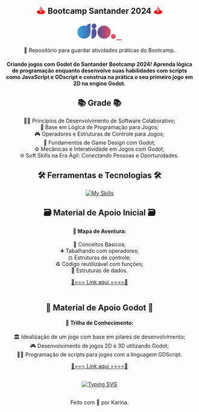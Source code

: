 <div align="center">

## <img src="./assets/santander-logo.png" width="25px"> Bootcamp Santander 2024 <img src="./assets/santander-logo.png" width="25px"> 

<img src="./assets/dio-logo.png" width="120px"> <br>

💾 Repositório para guardar atividades práticas do Bootcamp.


#### Criando jogos com Godot do Santander Bootcamp 2024! Aprenda lógica de programação enquanto desenvolve suas habilidades com scripts como JavaScript e GDscript e construa na prática o seu primeiro jogo em 2D na engine Godot.

## 📚 Grade 📚

🤝🏻 Princípios de Desenvolvimento de Software Colaborativo;<br>
🧠 Base em Lógica de Programação para Jogos;<br>
🎮 Operadores e Estruturas de Controle para Jogos;<br>
🎨 Fundamentos de Game Design com Godot;<br>
⚙️ Mecânicas e Interatividade em Jogos com Godot;<br>
🌐 Soft Skills na Era Ágil: Conectando Pessoas e Oportunidades.<br>

## 🛠️ Ferramentas e Tecnologias 🛠

[![My Skills](https://skillicons.dev/icons?i=godot,js,git,vscode,github&theme=dark)](https://skillicons.dev)

## 🗃️ Material de Apoio Inicial 🗃️

#### 📍 Mapa de Aventura:<br>
💭 Conceitos Básicos;<br>
➕ Tabalhando com operadores;<br>
⚖️ Estruturas de controle;<br>
♻️ Código reutilizável com funções;<br>
🧬 Estruturas de dados.

<a href="https://helpful-jump-17b.notion.site/Mapa-de-aventura-91f3e9bd923842149d4dba754dc65c07" target="_blank">🔗=== Link aqui ====🔗<a><br><br>

## 🤖 Material de Apoio Godot 🤖

#### 👣 Trilha de Conhecimento:<br>
🏛️ Idealização de um jogo com base em pilares de desenvolvimento;<br>
🎮 Desenvolvimento de jogos 2D e 3D utilizando Godot;<br>
👨‍💻 Programação de scripts para jogos com a linguagem GDScript.<br>

<a href="https://github.com/digitalinnovationone/trilha-godot" target="_blank">🔗=== Link aqui ====🔗<a><br><br>

[![Typing SVG](https://readme-typing-svg.demolab.com?font=Alike&weight=800&size=25&duration=3000&pause=1000&color=F7F7F7&random=false&width=435&lines=%E2%99%A8%EF%B8%8F+Bootcamp+Santander+2024!+%E2%99%A8%EF%B8%8F)](https://git.io/typing-svg)<br><br>

Feito com 💜 por Karina.<br><br><br>
</div>
